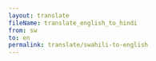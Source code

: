 ```yaml
--- 
layout: translate 
fileName: translate_english_to_hindi 
from: sw
to: en 
permalink: translate/swahili-to-english
---
```


